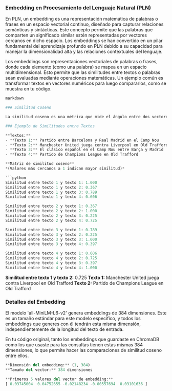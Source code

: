 ### Embedding en Procesamiento del Lenguaje Natural (PLN)

En PLN, un embedding es una representación matemática de palabras o frases en un espacio vectorial continuo, diseñado para capturar relaciones semánticas y sintácticas. Este concepto permite que las palabras que comparten un significado similar estén representadas por vectores cercanos en dicho espacio. Los embeddings se han convertido en un pilar fundamental del aprendizaje profundo en PLN debido a su capacidad para manejar la dimensionalidad alta y las relaciones contextuales del lenguaje.

Los embeddings son representaciones vectoriales de palabras o frases, donde cada elemento (como una palabra) se mapea en un espacio multidimensional. Esto permite que las similitudes entre textos o palabras sean evaluadas mediante operaciones matemáticas. Un ejemplo común es transformar textos en vectores numéricos para luego compararlos, como se muestra en tu código.

~~~python
markdown

### Similitud Coseno

La similitud coseno es una métrica que mide el ángulo entre dos vectores en un espacio n-dimensional. Se utiliza para determinar qué tan similares son dos textos basándose en su representación vectorial. Un valor de similitud cercano a 1 indica que los textos son muy similares, mientras que valores cercanos a 0 indican que son poco similares.

### Ejemplo de Similitudes entre Textos

**Textos:**
- **Texto 1:** Partido entre Barcelona y Real Madrid en el Camp Nou
- **Texto 2:** Manchester United juega contra Liverpool en Old Trafford
- **Texto 3:** El clásico español en el Camp Nou entre Barça y Madrid
- **Texto 4:** Partido de Champions League en Old Trafford

**Matriz de similitud coseno**  
*(Valores más cercanos a 1 indican mayor similitud)*

```python
Similitud entre texto 1 y texto 1: 1.000  
Similitud entre texto 1 y texto 2: 0.367  
Similitud entre texto 1 y texto 3: 0.789  
Similitud entre texto 1 y texto 4: 0.606  

Similitud entre texto 2 y texto 1: 0.367  
Similitud entre texto 2 y texto 2: 1.000  
Similitud entre texto 2 y texto 3: 0.225  
Similitud entre texto 2 y texto 4: 0.725  

Similitud entre texto 3 y texto 1: 0.789  
Similitud entre texto 3 y texto 2: 0.225  
Similitud entre texto 3 y texto 3: 1.000  
Similitud entre texto 3 y texto 4: 0.397  

Similitud entre texto 4 y texto 1: 0.606  
Similitud entre texto 4 y texto 2: 0.725  
Similitud entre texto 4 y texto 3: 0.397  
Similitud entre texto 4 y texto 4: 1.000  
~~~

**Similitud entre texto 1 y texto 2:** 0.725
**Texto 1:** Manchester United juega contra Liverpool en Old Trafford
**Texto 2:** Partido de Champions League en Old Trafford

### Detalles del Embedding

El modelo 'all-MiniLM-L6-v2' genera embeddings de 384 dimensiones. Este es un tamaño estándar para este modelo específico, y todos los embeddings que generes con él tendrán esta misma dimensión, independientemente de la longitud del texto de entrada.

En tu código original, tanto los embeddings que guardaste en ChromaDB como los que usaste para las consultas tienen estas mismas 384 dimensiones, lo que permite hacer las comparaciones de similitud coseno entre ellos.

```python
**Dimensión del embedding:** (1, 384)  
**Tamaño del vector:** 384 dimensiones

**Primeros 5 valores del vector de embedding:**
[ 0.03745004  0.04752655 -0.02148234 -0.00557694  0.03101636 ]
```


